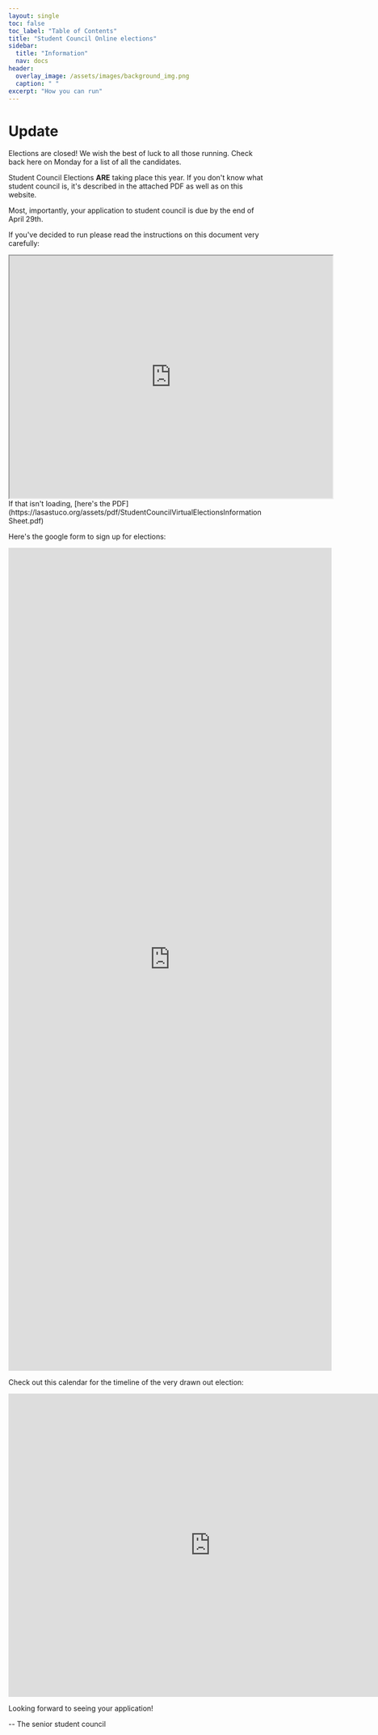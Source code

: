 ```yaml
---
layout: single
toc: false
toc_label: "Table of Contents"
title: "Student Council Online elections"
sidebar:
  title: "Information"
  nav: docs
header:
  overlay_image: /assets/images/background_img.png
  caption: " "
excerpt: "How you can run"
---
```

# Update
Elections are closed! We wish the best of luck to all those running. Check back here on Monday for a list of all the candidates.


Student Council Elections **ARE** taking place this year. If you don't know what student council is, it's described in the attached PDF as well as on this website.

Most, importantly, your application to student council is due by the end of April 29th.

If you've decided to run please read the instructions on this document very carefully:
<iframe src="https://docs.google.com/file/d/1jksNch_U3aSc90kpGpGBWqHNGBHGNMxR/preview" width="640" height="480"></iframe>
If that isn't loading, [here's the PDF](https://lasastuco.org/assets/pdf/StudentCouncilVirtualElectionsInformationSheet.pdf)

Here's the google form to sign up for elections:
<iframe src="https://docs.google.com/forms/d/e/1FAIpQLSdkpYwpEV0aE4bKuHTsGuTvYxdLr_z1JEivOItdp2k6gNOx3w/viewform?embedded=true" width="640" height="1628" frameborder="0" marginheight="0" marginwidth="0">Loading…</iframe>

Check out this calendar for the timeline of the very drawn out election:
<iframe src="https://calendar.google.com/calendar/embed?src=ceksrj1snb6ipb1b9urre3jrl8%40group.calendar.google.com&ctz=America%2FChicago" style="border: 0" width="800" height="600" frameborder="0" scrolling="no"></iframe>


Looking forward to seeing your application!

-- The senior student council

